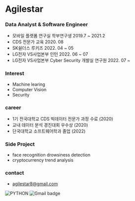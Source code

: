# Agilestar

### Data Analyst & Software Engineer
- 모바일 플랫폼 연구실 학부연구생 2019.7 ~ 2021.2
- CDS 전문가 교육 2020. 08
- SK쉴더스 루키즈 2022. 04 ~ 05
- LG전자 VS사업본부 인턴 2022. 06 ~ 07
- LG전자 VS사업본부 Cyber Security 개발실 연구원 2022. 07 ~  

### Interest
- Machine learing
- Computer Vision
- Security

### career
- 1기 전국대학교 CDS 빅데이터 전문가 과정 수료 (2020)
- 교내 데이터 분석 경진대회 우수상 (2020)
- 단국대학교 소프트웨어학과 졸업 (2022)

### Side Project
- face recognition drowsiness detection
- cryptocurrency trend analysis

### contact
- agilestar8@gmail.com
  
![PYTHON](https://img.shields.io/badge/-PYTHON-0071C5?style=plastic&logo=PYTHON&logoColor=white)
![Gmail badge](https://img.shields.io/badge/Gmail-d14836?style=flat-sqaure&logo=Gmail&logoColor=white )
